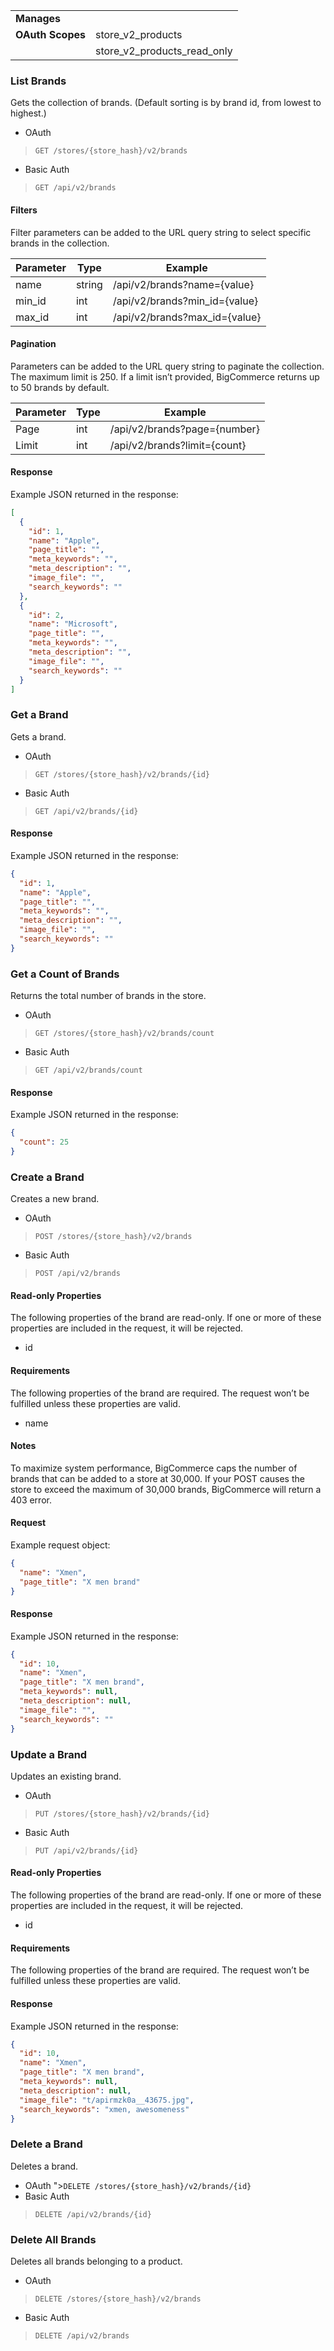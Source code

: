 |||
|---|---|
| **Manages** |
| **OAuth Scopes** | store_v2_products
||store_v2_products_read_only

### <span class="jumptarget"> List Brands </span>

Gets the collection of brands. (Default sorting is by brand id, from lowest to highest.)

*   OAuth
>`GET /stores/{store_hash}/v2/brands`
*   Basic Auth
>`GET /api/v2/brands`

#### <span class="jumptarget"> Filters </span>

Filter parameters can be added to the URL query string to select specific brands in the collection.

| Parameter | Type | Example |
| --- | --- | --- |
| name | string | /api/v2/brands?name={value} |
| min_id | int | /api/v2/brands?min_id={value} |
| max_id | int | /api/v2/brands?max_id={value} |

#### <span class="jumptarget"> Pagination </span>

Parameters can be added to the URL query string to paginate the collection. The maximum limit is 250. If a limit isn’t provided, BigCommerce returns up to 50 brands by default.

| Parameter | Type | Example |
| --- | --- | --- |
| Page | int | /api/v2/brands?page={number} |
| Limit | int | /api/v2/brands?limit={count} |

#### <span class="jumptarget"> Response </span>

Example JSON returned in the response:

```json
[
  {
    "id": 1,
    "name": "Apple",
    "page_title": "",
    "meta_keywords": "",
    "meta_description": "",
    "image_file": "",
    "search_keywords": ""
  },
  {
    "id": 2,
    "name": "Microsoft",
    "page_title": "",
    "meta_keywords": "",
    "meta_description": "",
    "image_file": "",
    "search_keywords": ""
  }
]
```


### <span class="jumptarget"> Get a Brand </span>

Gets a brand.

*   OAuth
>`GET /stores/{store_hash}/v2/brands/{id}`
*   Basic Auth
>`GET /api/v2/brands/{id}`

#### <span class="jumptarget"> Response </span>

Example JSON returned in the response:

```json
{
  "id": 1,
  "name": "Apple",
  "page_title": "",
  "meta_keywords": "",
  "meta_description": "",
  "image_file": "",
  "search_keywords": ""
}
```


### <span class="jumptarget"> Get a Count of Brands </span>

Returns the total number of brands in the store.

*   OAuth
>`GET /stores/{store_hash}/v2/brands/count`
*   Basic Auth
>`GET /api/v2/brands/count`

#### <span class="jumptarget"> Response </span>

Example JSON returned in the response:

```json
{
  "count": 25
}
```

### <span class="jumptarget"> Create a Brand </span>

Creates a new brand.

*   OAuth
>`POST /stores/{store_hash}/v2/brands`
*   Basic Auth
>`POST /api/v2/brands`

#### <span class="jumptarget"> Read-only Properties </span>

The following properties of the brand are read-only. If one or more of these properties are included in the request, it will be rejected.

*   id

#### <span class="jumptarget"> Requirements </span>

The following properties of the brand are required. The request won’t be fulfilled unless these properties are valid.

*   name

#### <span class="jumptarget"> Notes </span>

To maximize system performance, BigCommerce caps the number of brands that can be added to a store at 30,000. If your POST causes the store to exceed the maximum of 30,000 brands, BigCommerce will return a 403 error.

#### <span class="jumptarget"> Request </span>

Example request object:

```json
{
  "name": "Xmen",
  "page_title": "X men brand"
}
```

#### <span class="jumptarget"> Response </span>

Example JSON returned in the response:

```json
{
  "id": 10,
  "name": "Xmen",
  "page_title": "X men brand",
  "meta_keywords": null,
  "meta_description": null,
  "image_file": "",
  "search_keywords": ""
}
```

### <span class="jumptarget"> Update a Brand </span>

Updates an existing brand.

*   OAuth
>`PUT /stores/{store_hash}/v2/brands/{id}`
*   Basic Auth
>`PUT /api/v2/brands/{id}`

#### <span class="jumptarget"> Read-only Properties </span>

The following properties of the brand are read-only. If one or more of these properties are included in the request, it will be rejected.

*   id

#### <span class="jumptarget"> Requirements </span>

The following properties of the brand are required. The request won’t be fulfilled unless these properties are valid.

#### <span class="jumptarget"> Response </span>

Example JSON returned in the response:

```json
{
  "id": 10,
  "name": "Xmen",
  "page_title": "X men brand",
  "meta_keywords": null,
  "meta_description": null,
  "image_file": "t/apirmzk0a__43675.jpg",
  "search_keywords": "xmen, awesomeness"
}
```

### <span class="jumptarget"> Delete a Brand </span>

Deletes a brand.

*   OAuth
">`DELETE /stores/{store_hash}/v2/brands/{id}`
*   Basic Auth
>`DELETE /api/v2/brands/{id}`

### <span class="jumptarget"> Delete All Brands </span>

Deletes all brands belonging to a product.

*   OAuth
>`DELETE /stores/{store_hash}/v2/brands`
*   Basic Auth
>`DELETE /api/v2/brands`
